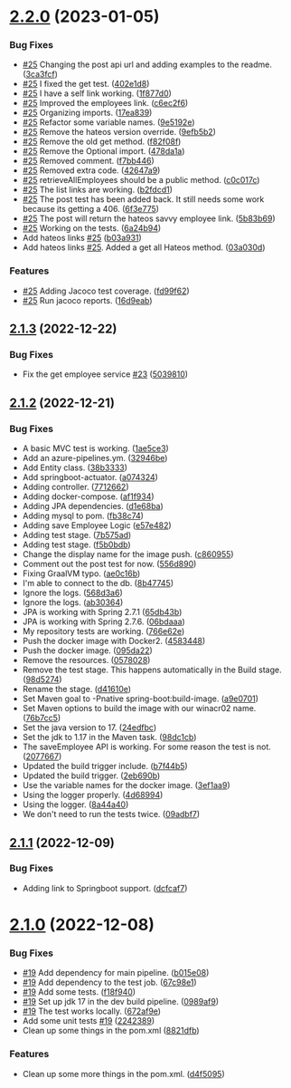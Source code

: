 # [2.2.0](https://github.com/winmicroservices/demo/compare/v2.1.3...v2.2.0) (2023-01-05)


### Bug Fixes

* [#25](https://github.com/winmicroservices/demo/issues/25) Changing the post api url and adding examples to the readme. ([3ca3fcf](https://github.com/winmicroservices/demo/commit/3ca3fcfe468c02ed831448a519a0a361b00e23d1))
* [#25](https://github.com/winmicroservices/demo/issues/25) I fixed the get test. ([402e1d8](https://github.com/winmicroservices/demo/commit/402e1d84a6f290c133e268fa188d80c09a51ddb9))
* [#25](https://github.com/winmicroservices/demo/issues/25) I have a self link working. ([1f877d0](https://github.com/winmicroservices/demo/commit/1f877d0609aefbe077f983438d969b12d2e00ae1))
* [#25](https://github.com/winmicroservices/demo/issues/25) Improved the employees link. ([c6ec2f6](https://github.com/winmicroservices/demo/commit/c6ec2f649a8159552147c925f8f69e9035798437))
* [#25](https://github.com/winmicroservices/demo/issues/25) Organizing imports. ([17ea839](https://github.com/winmicroservices/demo/commit/17ea839f6cbfc801d3e6674d2b3c17c364636227))
* [#25](https://github.com/winmicroservices/demo/issues/25) Refactor some variable names. ([9e5192e](https://github.com/winmicroservices/demo/commit/9e5192eaa9c6993ae2b5a2ae1b7a76849721a718))
* [#25](https://github.com/winmicroservices/demo/issues/25) Remove the hateos version override. ([9efb5b2](https://github.com/winmicroservices/demo/commit/9efb5b291ae636d85f31651dcc59eb74b68b79fe))
* [#25](https://github.com/winmicroservices/demo/issues/25) Remove the old get method. ([f82f08f](https://github.com/winmicroservices/demo/commit/f82f08f1b120f0489b5794986b1d9a6e55058c6d))
* [#25](https://github.com/winmicroservices/demo/issues/25) Remove the Optional import. ([478da1a](https://github.com/winmicroservices/demo/commit/478da1aad0d14d75e753f52a1b9e1dbed80b4fb8))
* [#25](https://github.com/winmicroservices/demo/issues/25) Removed comment. ([f7bb446](https://github.com/winmicroservices/demo/commit/f7bb44618e0de8173a9689922d17d4f513695f49))
* [#25](https://github.com/winmicroservices/demo/issues/25) Removed extra code. ([42647a9](https://github.com/winmicroservices/demo/commit/42647a98b91de3cf08ba089e8b1b2ecbff36031e))
* [#25](https://github.com/winmicroservices/demo/issues/25) retrieveAllEmployees should be a public method. ([c0c017c](https://github.com/winmicroservices/demo/commit/c0c017cba2ea91e52d4df5a6880314d5b1dee473))
* [#25](https://github.com/winmicroservices/demo/issues/25) The list links are working. ([b2fdcd1](https://github.com/winmicroservices/demo/commit/b2fdcd1808336901d32f89a0a304f85e3708ef58))
* [#25](https://github.com/winmicroservices/demo/issues/25) The post test has been added back.  It still needs some work because its getting a 406. ([6f3e775](https://github.com/winmicroservices/demo/commit/6f3e775e4fbf7595c5d3a8dc0c866319b9eb9e4b))
* [#25](https://github.com/winmicroservices/demo/issues/25) The post will return the hateos savvy employee link. ([5b83b69](https://github.com/winmicroservices/demo/commit/5b83b69d9aed0c6b2d847fc93a518b3569a697c7))
* [#25](https://github.com/winmicroservices/demo/issues/25) Working on the tests. ([6a24b94](https://github.com/winmicroservices/demo/commit/6a24b944ce08000da6558e2ce9d77cc080dd46df))
* Add hateos links [#25](https://github.com/winmicroservices/demo/issues/25) ([b03a931](https://github.com/winmicroservices/demo/commit/b03a9315aac7ac39527dbe995bbf1ece31479831))
* Add hateos links [#25](https://github.com/winmicroservices/demo/issues/25).  Added a get all Hateos method. ([03a030d](https://github.com/winmicroservices/demo/commit/03a030d624d4f09b78841679242a3c927cbeaf71))


### Features

* [#25](https://github.com/winmicroservices/demo/issues/25) Adding Jacoco test coverage. ([fd99f62](https://github.com/winmicroservices/demo/commit/fd99f62f9849da58d5724c1b92ddf50008a29a02))
* [#25](https://github.com/winmicroservices/demo/issues/25) Run jacoco reports. ([16d9eab](https://github.com/winmicroservices/demo/commit/16d9eabd9393ac4f5307ad4d228d17c9b8eadf14))



## [2.1.3](https://github.com/winmicroservices/demo/compare/v2.1.2...v2.1.3) (2022-12-22)


### Bug Fixes

* Fix the get employee service [#23](https://github.com/winmicroservices/demo/issues/23) ([5039810](https://github.com/winmicroservices/demo/commit/503981027eea2fe535112066eeef1e58471ceaf5))



## [2.1.2](https://github.com/winmicroservices/demo/compare/v2.1.1...v2.1.2) (2022-12-21)


### Bug Fixes

* A basic MVC test is working. ([1ae5ce3](https://github.com/winmicroservices/demo/commit/1ae5ce38cfdfa44b82648e673cdac4a0d90676d9))
* Add an azure-pipelines.ym. ([32946be](https://github.com/winmicroservices/demo/commit/32946be87c74422f73b422203f264bf5acdd14c0))
* Add Entity class. ([38b3333](https://github.com/winmicroservices/demo/commit/38b3333a2bf3b16390d8846ce90071492640e20c))
* Add springboot-actuator. ([a074324](https://github.com/winmicroservices/demo/commit/a07432450bdcf5b92ebbc7f263ef1ef4c295d372))
* Adding controller. ([7712662](https://github.com/winmicroservices/demo/commit/77126627eac15cc4db136cb402621b003ea4aacb))
* Adding docker-compose. ([af1f934](https://github.com/winmicroservices/demo/commit/af1f93489bf8afa2bdcdfe940cdb3f3820dd47c0))
* Adding JPA dependencies. ([d1e68ba](https://github.com/winmicroservices/demo/commit/d1e68ba9541e6305581cf0d743da2b48bf54c87b))
* Adding mysql to pom. ([fb38c74](https://github.com/winmicroservices/demo/commit/fb38c743b021d1728283340eccc04093502471b2))
* Adding save Employee Logic ([e57e482](https://github.com/winmicroservices/demo/commit/e57e4825a35ad13bbe2a9815a98cda37fff0bcf8))
* Adding test stage. ([7b575ad](https://github.com/winmicroservices/demo/commit/7b575ad75483a4382f23d9fe48b2df907efec9a7))
* Adding test stage. ([f5b0bdb](https://github.com/winmicroservices/demo/commit/f5b0bdb3da4b9644521898be5f77147c64b91e94))
* Change the display name for the image push. ([c860955](https://github.com/winmicroservices/demo/commit/c8609559a760736ea3945b2bf721d2b5a3525649))
* Comment out the post test for now. ([556d890](https://github.com/winmicroservices/demo/commit/556d890cbc5d022e44bbebd35a693fb32dc9844e))
* Fixing GraalVM typo. ([ae0c16b](https://github.com/winmicroservices/demo/commit/ae0c16ba2f8c97c4fb74e9ccca95a90cdb898772))
* I'm able to connect to the db. ([8b47745](https://github.com/winmicroservices/demo/commit/8b47745cf6fe04a8796631289931a2437628378a))
* Ignore the logs. ([568d3a6](https://github.com/winmicroservices/demo/commit/568d3a6b60d7f0cbd486bfd6debc79a40a0e39fe))
* Ignore the logs. ([ab30364](https://github.com/winmicroservices/demo/commit/ab30364ed0649b9101b00bbfc5a7b89107815800))
* JPA is working with Spring 2.7.1 ([65db43b](https://github.com/winmicroservices/demo/commit/65db43b39fc6301e068afda84c64ce66432206b7))
* JPA is working with Spring 2.7.6. ([06bdaaa](https://github.com/winmicroservices/demo/commit/06bdaaa52050c3313d8372694cbe8dfcdbb8b124))
* My repository tests are working. ([766e62e](https://github.com/winmicroservices/demo/commit/766e62e49820ef756aece6feaf99ea126f65071b))
* Push the docker image with Docker2. ([4583448](https://github.com/winmicroservices/demo/commit/458344801e34f7f7dfde4f747edc4d8f100d45aa))
* Push the docker image. ([095da22](https://github.com/winmicroservices/demo/commit/095da22f6e67520084b53e4c415da059a9bb9b39))
* Remove the resources. ([0578028](https://github.com/winmicroservices/demo/commit/05780287500ecf08b3233eb26c2bed497fc12c5f))
* Remove the test stage.  This happens automatically in the Build stage. ([98d5274](https://github.com/winmicroservices/demo/commit/98d5274cad344722f3c04e7ec9187b47e70ebc6d))
* Rename the stage. ([d41610e](https://github.com/winmicroservices/demo/commit/d41610e01f09fd5a411f17f0bdc2b3af4b7f1033))
* Set Maven goal to -Pnative spring-boot:build-image. ([a9e0701](https://github.com/winmicroservices/demo/commit/a9e070163f4704bc4449137c7f7d4e0f6fb92a6d))
* Set Maven options to build the image with our winacr02 name. ([76b7cc5](https://github.com/winmicroservices/demo/commit/76b7cc53db9288594f587b9b58be866b7ae041b4))
* Set the java version to 17. ([24edfbc](https://github.com/winmicroservices/demo/commit/24edfbc253fbd6ae988de140bf3e6cec0d3ea433))
* Set the jdk to 1.17 in the Maven task. ([98dc1cb](https://github.com/winmicroservices/demo/commit/98dc1cb1534dcb9c08cec5c41865945e3811b1da))
* The saveEmployee API is working.  For some reason the test is not. ([2077667](https://github.com/winmicroservices/demo/commit/2077667ace4127c7f60269ec70ad33c9bf3e029c))
* Updated the build trigger include. ([b7f44b5](https://github.com/winmicroservices/demo/commit/b7f44b5de56aea90744b4abe0dd66640fc38d6da))
* Updated the build trigger. ([2eb690b](https://github.com/winmicroservices/demo/commit/2eb690b346168cff127f1f3d8cd48719b91348c6))
* Use the variable names for the docker image. ([3ef1aa9](https://github.com/winmicroservices/demo/commit/3ef1aa9c1ad81c0d92f4393f153f04a3ac6ff814))
* Using the logger properly. ([4d68994](https://github.com/winmicroservices/demo/commit/4d6899432ec66c66e7abcfd14cd5ac062c8c1989))
* Using the logger. ([8a44a40](https://github.com/winmicroservices/demo/commit/8a44a40f1f16932f49c304e8c3122c5a31e2d9e0))
* We don't need to run the tests twice. ([09adbf7](https://github.com/winmicroservices/demo/commit/09adbf73ac8cd433754e8eab7ddde1c6da3825b5))



## [2.1.1](https://github.com/winmicroservices/demo/compare/v2.1.0...v2.1.1) (2022-12-09)


### Bug Fixes

* Adding link to Springboot support. ([dcfcaf7](https://github.com/winmicroservices/demo/commit/dcfcaf79107bf82ce7a0ecca9595bed61f923b48))



# [2.1.0](https://github.com/winmicroservices/demo/compare/v2.0.0...v2.1.0) (2022-12-08)


### Bug Fixes

* [#19](https://github.com/winmicroservices/demo/issues/19) Add dependency for main pipeline. ([b015e08](https://github.com/winmicroservices/demo/commit/b015e0851776671a2db5e05c9994110879871c60))
* [#19](https://github.com/winmicroservices/demo/issues/19) Add dependency to the test job. ([67c98e1](https://github.com/winmicroservices/demo/commit/67c98e1e075dfbfc994438a3d5b5e68f0ebbfa16))
* [#19](https://github.com/winmicroservices/demo/issues/19) Add some tests. ([f18f940](https://github.com/winmicroservices/demo/commit/f18f940efb69d7eb1b1da87ec915a6314d223e9c))
* [#19](https://github.com/winmicroservices/demo/issues/19) Set up jdk 17 in the dev build pipeline. ([0989af9](https://github.com/winmicroservices/demo/commit/0989af90b1dd7e725902e0e5886bbe61d89eddd9))
* [#19](https://github.com/winmicroservices/demo/issues/19) The test works locally. ([672af9e](https://github.com/winmicroservices/demo/commit/672af9e78879e224607a1d01ab67e17dddeea893))
* Add some unit tests [#19](https://github.com/winmicroservices/demo/issues/19) ([2242389](https://github.com/winmicroservices/demo/commit/2242389e59180e941a853d078ce542c4ed8bf9c2))
* Clean up some things in the pom.xml ([8821dfb](https://github.com/winmicroservices/demo/commit/8821dfb2ccbf960f511d4f80ec70713970c4d893))


### Features

* Clean up some more things in the pom.xml. ([d4f5095](https://github.com/winmicroservices/demo/commit/d4f5095d6309b2c4c3a06cf7dcdc958f999742e1))



